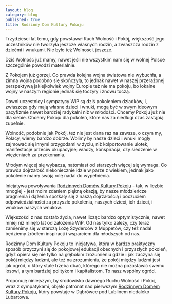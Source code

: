 ```yaml
---
layout: blog
category: blog
published: true
title: Rodzinny Dom Kultury Pokoju
---
```


Trzydzieści lat temu, gdy powstawał Ruch Wolność i Pokój, większość jego uczestników nie tworzyła jeszcze własnych rodzin, a zwłaszcza rodzin z dziećmi i wnukami. Nie było też Wolności, jeszcze.

Dziś Wolność już mamy, nawet jeśli nie wszystkim nam się w wolnej Polsce szczególnie powodzi materialnie.

Z Pokojem już gorzej. Co prawda kolejna wojna światowa nie wybuchła, a zimna wojna podobno się skończyła, to jednak nawet w naszej przerażonej perspektywą jakiejkolwiek wojny Europie też nie ma pokoju, bo lokalne wojny w naszym regionie jednak się toczyły i znowu toczą.

Dawni uczestnicy i sympatycy WiP są dziś pokoleniem dziadków, i, zwłaszcza gdy mają własne dzieci i wnuki, mogą być w swym ideowym pacyfizmie nawet bardziej radykalni niż w młodości. Chcemy Pokoju już nie dla siebie. Chcemy Pokoju dla pokoleń, które nas za niedługi czas zastąpią zupełnie.

Wolność, podobnie jak Pokój, też nie jest dana raz na zawsze, o czym my, Polacy, wiemy bardzo dobrze. Wolimy by nasze dzieci i wnuki mogły zajmować się innymi przygodami w życiu, niż kolportowanie ulotek, manifestacje przeciw okupacyjnej władzy, konspiracja, czy siedzenie w więzieniach za przekonania.

Młodym więcej się wybacza, natomiast od starszych więcej się wymaga. Co prawda dojrzałość niekoniecznie idzie w parze z wiekiem, jednak jako pokolenie mamy swoją rolę nadal do wypełnienia.

Inicjatywa powoływania [Rodzinnych Domów Kultury Pokoju](https://polakpotrafi.pl/projekt/dom-kultury-pokoju) - tak, w liczbie mnogiej - jest moim zdaniem piękną okazją, by nasze młodzieńcze pragnienia i dążenia spotkały się z naszą dojrzałością i poczuciem odpowiedzialności za przyszłe pokolenia, naszych dzieci, ich dzieci, i wnuków naszych wnuków.

Większości z nas zostało życia, nawet licząc bardzo optymistycznie, nawet mniej niż minęło lat od założenia WiP. Od nas tylko zależy, czy teraz zamienimy się w starczą Lożę Szyderców z Muppetów, czy też nadal będziemy źródłem inspiracji i wsparciem dla młodszych od nas.

Rodzinny Dom Kultury Pokoju to inicjatywa, która w bardzo praktyczny sposób przyczyni się do pokojowej edukacji obecnych i przyszłych pokoleń, gdyż opiera się nie tylko na głębokim zrozumieniu gdzie i jak zaczyna się pokój między ludźmi, ale też na zrozumieniu, że pokój między ludźmi jest jak ogród, o który stale trzeba dbać, którego nie można pozostawić swemu losowi, a tym bardziej politykom i kapitalistom. To nasz wspólny ogród.

Proponuję niniejszym, by środowisko dawnego Ruchu Wolność i Pokój, wraz z sympatykami, objęło patronat nad pierwszym [Rodzinnym Domem Kultury Pokoju](https://polakpotrafi.pl/projekt/dom-kultury-pokoju), który powstaje w Dąbrówce pod Lublinem niedaleko Lubartowa.